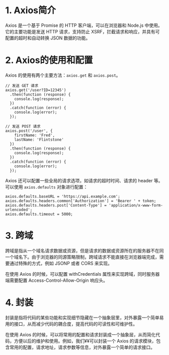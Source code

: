 # 1. Axios简介

Axios 是一个基于 Promise 的 HTTP 客户端，可以在浏览器和 Node.js 中使用。它的主要功能是发送 HTTP 请求，支持防止 XSRF，拦截请求和响应，并具有可配置的超时和自动转换 JSON 数据的功能。



# 2. Axios的使用和配置

Axios 的使用有两个主要方法：`axios.get` 和 `axios.post`。

```axios
// 发送 GET 请求
axios.get('/user?ID=12345')
  .then(function (response) {
    console.log(response);
  })
  .catch(function (error) {
    console.log(error);
  });

// 发送 POST 请求
axios.post('/user', {
    firstName: 'Fred',
    lastName: 'Flintstone'
  })
  .then(function (response) {
    console.log(response);
  })
  .catch(function (error) {
    console.log(error);
  });

```

Axios 还可以配置一些全局的请求选项，如请求的超时时间、请求的 header 等。可以使用 `axios.defaults` 对象进行配置：

```
axios.defaults.baseURL = 'https://api.example.com';
axios.defaults.headers.common['Authorization'] = 'Bearer ' + token;
axios.defaults.headers.post['Content-Type'] = 'application/x-www-form-urlencoded';
axios.defaults.timeout = 5000;

```



# 3. 跨域

跨域是指从一个域名请求数据或资源，但是请求的数据或资源所在的服务器不在同一个域名下。由于浏览器的同源策略限制，跨域请求不能直接在浏览器端完成，需要通过特殊的方式，例如 JSONP 或者 CORS 来实现。

在使用 Axios 的时候，可以配置 withCredentials 属性来实现跨域，同时服务器端需要配置 Access-Control-Allow-Origin 响应头。



# 4. 封装

封装是指将代码的某些功能和实现细节隐藏在一个抽象层里，对外暴露一个简单易用的接口，从而减少代码的耦合度，提高代码的可读性和可维护性。

在使用 Axios 的时候，可以将常用的配置和请求封装成一个抽象层，从而简化代码，方便以后的维护和使用。例如，我们¥¥可以封装一个 Axios 的请求模块，包含常用的配置，请求地址，请求参数等信息，对外暴露一个简单的请求接口。